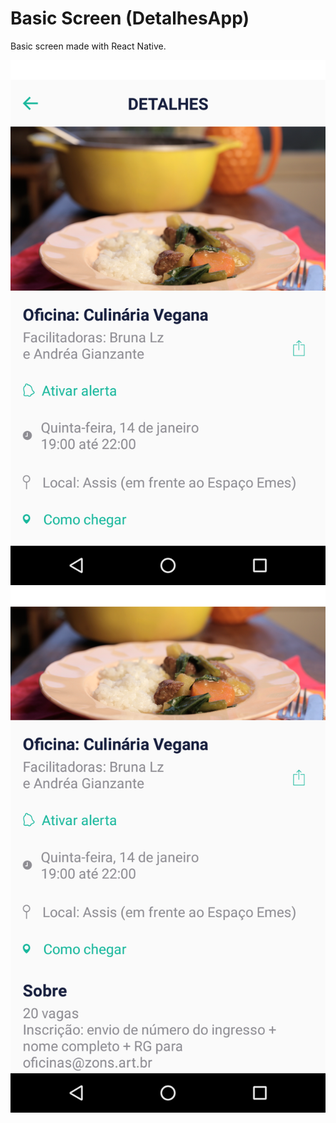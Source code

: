 # Basic Screen (DetalhesApp)

Basic screen made with React Native.

![alt tag](https://github.com/joorgeroberto/ReactNative/blob/master/DetalhesApp/Tela1.png "Basic screen made with React Native")
![alt tag](https://github.com/joorgeroberto/ReactNative/blob/master/DetalhesApp/Tela2.png "Basic screen made with React Native")


